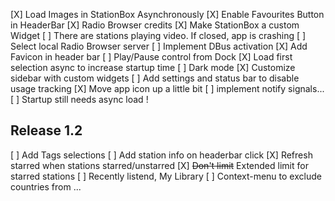 [X] Load Images in StationBox Asynchronously
[X] Enable Favourites Button in HeaderBar
[X] Radio Browser credits
[X] Make StationBox a custom Widget
[ ] There are stations playing video. If closed, app is crashing
[ ] Select local Radio Browser server
[ ] Implement DBus activation
[X] Add Favicon in header bar
[ ] Play/Pause control from Dock
[X] Load first selection async to increase startup time
[ ] Dark mode
[X] Customize sidebar with custom widgets
[ ] Add settings and status bar to disable usage tracking
[X] Move app icon up a little bit
[ ] implement notify signals...
[ ] Startup still needs async load !

## Release 1.2

[ ] Add Tags selections
[ ] Add station info on headerbar click
[X] Refresh starred when stations starred/unstarred
[X] ~~Don't limit~~ Extended limit for starred stations
[ ] Recently listend, My Library
[ ] Context-menu to exclude countries from ...
